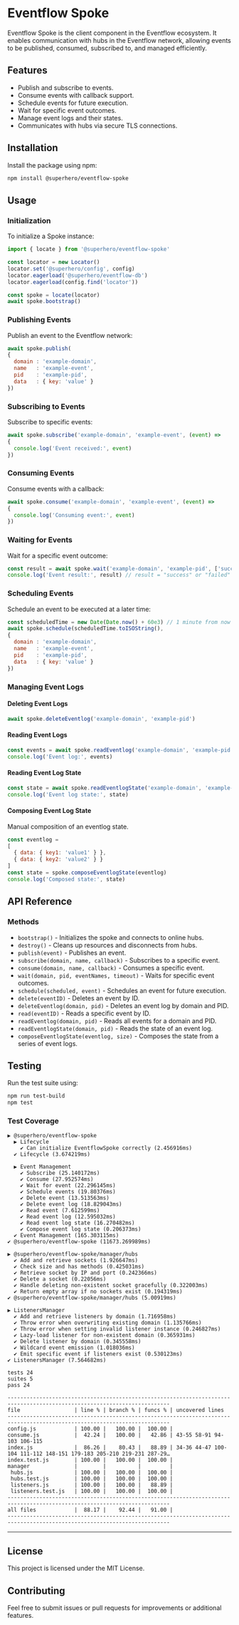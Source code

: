 # Eventflow Spoke

Eventflow Spoke is the client component in the Eventflow ecosystem. It enables communication with hubs in the Eventflow network, allowing events to be published, consumed, subscribed to, and managed efficiently.

## Features

- Publish and subscribe to events.
- Consume events with callback support.
- Schedule events for future execution.
- Wait for specific event outcomes.
- Manage event logs and their states.
- Communicates with hubs via secure TLS connections.

## Installation

Install the package using npm:

```bash
npm install @superhero/eventflow-spoke
```

## Usage

### Initialization

To initialize a Spoke instance:

```javascript
import { locate } from '@superhero/eventflow-spoke'

const locator = new Locator()
locator.set('@superhero/config', config)
locator.eagerload('@superhero/eventflow-db')
locator.eagerload(config.find('locator'))

const spoke = locate(locator)
await spoke.bootstrap()
```

### Publishing Events

Publish an event to the Eventflow network:

```javascript
await spoke.publish(
{
  domain : 'example-domain',
  name   : 'example-event',
  pid    : 'example-pid',
  data   : { key: 'value' }
})
```

### Subscribing to Events

Subscribe to specific events:

```javascript
await spoke.subscribe('example-domain', 'example-event', (event) => 
{
  console.log('Event received:', event)
})
```

### Consuming Events

Consume events with a callback:

```javascript
await spoke.consume('example-domain', 'example-event', (event) => 
{
  console.log('Consuming event:', event)
})
```

### Waiting for Events

Wait for a specific event outcome:

```javascript
const result = await spoke.wait('example-domain', 'example-pid', ['success', 'failed'], 10000)
console.log('Event result:', result) // result = "success" or "failed"
```

### Scheduling Events

Schedule an event to be executed at a later time:

```javascript
const scheduledTime = new Date(Date.now() + 60e3) // 1 minute from now
await spoke.schedule(scheduledTime.toISOString(), 
{
  domain : 'example-domain',
  name   : 'example-event',
  pid    : 'example-pid',
  data   : { key: 'value' }
})
```

### Managing Event Logs

#### Deleting Event Logs

```javascript
await spoke.deleteEventlog('example-domain', 'example-pid')
```

#### Reading Event Logs

```javascript
const events = await spoke.readEventlog('example-domain', 'example-pid')
console.log('Event log:', events)
```

#### Reading Event Log State

```javascript
const state = await spoke.readEventlogState('example-domain', 'example-pid')
console.log('Event log state:', state)
```

#### Composing Event Log State

Manual composition of an eventlog state.

```javascript
const eventlog = 
[
  { data: { key1: 'value1' } },
  { data: { key2: 'value2' } }
]
const state = spoke.composeEventlogState(eventlog)
console.log('Composed state:', state)
```

## API Reference

### Methods

- `bootstrap()` - Initializes the spoke and connects to online hubs.
- `destroy()` - Cleans up resources and disconnects from hubs.
- `publish(event)` - Publishes an event.
- `subscribe(domain, name, callback)` - Subscribes to a specific event.
- `consume(domain, name, callback)` - Consumes a specific event.
- `wait(domain, pid, eventNames, timeout)` - Waits for specific event outcomes.
- `schedule(scheduled, event)` - Schedules an event for future execution.
- `delete(eventID)` - Deletes an event by ID.
- `deleteEventlog(domain, pid)` - Deletes an event log by domain and PID.
- `read(eventID)` - Reads a specific event by ID.
- `readEventlog(domain, pid)` - Reads all events for a domain and PID.
- `readEventlogState(domain, pid)` - Reads the state of an event log.
- `composeEventlogState(eventlog, size)` - Composes the state from a series of event logs.

## Testing

Run the test suite using:

```bash
npm run test-build
npm test
```

### Test Coverage

```
▶ @superhero/eventflow-spoke
  ▶ Lifecycle
    ✔ Can initialize EventflowSpoke correctly (2.456916ms)
  ✔ Lifecycle (3.674219ms)

  ▶ Event Management
    ✔ Subscribe (25.140172ms)
    ✔ Consume (27.952574ms)
    ✔ Wait for event (22.296145ms)
    ✔ Schedule events (19.80376ms)
    ✔ Delete event (13.513563ms)
    ✔ Delete event log (18.829043ms)
    ✔ Read event (7.612599ms)
    ✔ Read event log (12.595032ms)
    ✔ Read event log state (16.270482ms)
    ✔ Compose event log state (0.206373ms)
  ✔ Event Management (165.303115ms)
✔ @superhero/eventflow-spoke (11673.269989ms)

▶ @superhero/eventflow-spoke/manager/hubs
  ✔ Add and retrieve sockets (1.926647ms)
  ✔ Check size and has methods (0.425031ms)
  ✔ Retrieve socket by IP and port (0.242366ms)
  ✔ Delete a socket (0.22056ms)
  ✔ Handle deleting non-existent socket gracefully (0.322003ms)
  ✔ Return empty array if no sockets exist (0.194319ms)
✔ @superhero/eventflow-spoke/manager/hubs (5.00919ms)

▶ ListenersManager
  ✔ Add and retrieve listeners by domain (1.716958ms)
  ✔ Throw error when overwriting existing domain (1.135766ms)
  ✔ Throw error when setting invalid listener instance (0.246827ms)
  ✔ Lazy-load listener for non-existent domain (0.365931ms)
  ✔ Delete listener by domain (0.345558ms)
  ✔ Wildcard event emission (1.018036ms)
  ✔ Emit specific event if listeners exist (0.530123ms)
✔ ListenersManager (7.564682ms)

tests 24
suites 5
pass 24

-------------------------------------------------------------------------------------------------------------------------
file                 | line % | branch % | funcs % | uncovered lines
-------------------------------------------------------------------------------------------------------------------------
config.js            | 100.00 |   100.00 |  100.00 | 
consume.js           |  42.24 |   100.00 |   42.86 | 43-55 58-91 94-103 106-115
index.js             |  86.26 |    80.43 |   88.89 | 34-36 44-47 100-104 111-112 148-151 179-183 205-210 219-231 287-29…
index.test.js        | 100.00 |   100.00 |  100.00 | 
manager              |        |          |         | 
 hubs.js             | 100.00 |   100.00 |  100.00 | 
 hubs.test.js        | 100.00 |   100.00 |  100.00 | 
 listeners.js        | 100.00 |   100.00 |   88.89 | 
 listeners.test.js   | 100.00 |   100.00 |  100.00 | 
-------------------------------------------------------------------------------------------------------------------------
all files            |  88.17 |    92.44 |   91.00 | 
-------------------------------------------------------------------------------------------------------------------------
```

---

## License

This project is licensed under the MIT License.

## Contributing

Feel free to submit issues or pull requests for improvements or additional features.
